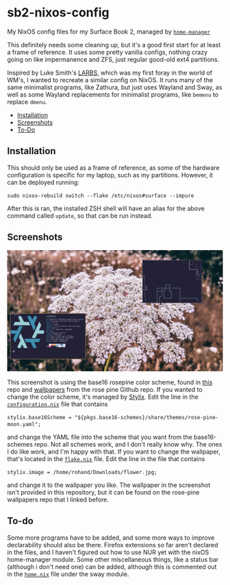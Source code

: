 # sb2-nixos-config
My NixOS config files for my Surface Book 2, managed by 
[`home-manager`](https://github.com/nix-community/home-manager)

This definitely needs some cleaning up, but it's a good first start for at least a frame of reference. It uses some pretty vanilla configs, nothing crazy going on like impermanence and ZFS, just regular good-old ext4 partitions.

Inspired by Luke Smith's [LARBS](https://github.com/LukeSmithxyz/LARBS), which was my first foray in the world of WM's, I wanted to recreate a similar config on NixOS. It runs many of the same minimalist programs, like Zathura, but just uses Wayland and Sway, as well as some Wayland replacements for minimalist programs, like `bemenu` to replace `dmenu`.

-   [Installation](#installation)
-   [Screenshots](#screenshots)
-   [To-Do](#to-do)


## Installation
This should only be used as a frame of reference, as some of the hardware configuration is specific for my laptop, such as my partitions. However, it can be deployed running:

```
sudo nixos-rebuild switch --flake /etc/nixos#surface --impure
```

After this is ran, the installed ZSH shell will have an alias for the above command called `update`, so that can be run instead.

## Screenshots
![Rose pine](./docs/rosepine.png)

This screenshot is using the base16 rosepine color scheme, found in [this](https://github.com/tinted-theming/base16-schemes) repo and [wallpapers](https://github.com/rose-pine/wallpapers) from the rose pine Github repo.
If you wanted to change the color scheme, it's managed by [Stylix](https://github.com/danth/stylix/).
Edit the line in the [`configuration.nix`](./configuration.nix) file that contains

```
stylix.base16Scheme = "${pkgs.base16-schemes}/share/themes/rose-pine-moon.yaml";
```

and change the YAML file into the scheme that you want from the base16-schemes repo. Not all schemes work, and I don't really know why. 
The ones I do like work, and I'm happy with that.
If you want to change the wallpaper, that's located in the [`flake.nix`](./flake.nix) file.
Edit the line in the file that contains

```
stylix.image = /home/rohand/Downloads/flower.jpg;
```

and change it to the wallpaper you like. The wallpaper in the screenshot isn't provided in this repository, but it can be found on the rose-pine wallpapers repo that I linked before.

## To-do
Some more programs have to be added, and some more ways to improve declarability should also be there. 
Firefox extensions so far aren't declared in the files, and I haven't figured out how to use NUR yet with the nixOS home-manager module. 
Some other miscellaneous things, like a status bar (although i don't need one) can be added, although this is commented out in the [`home.nix`](./home.nix) file under the sway module. 






